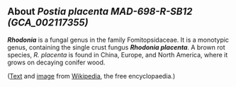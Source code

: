 About *Postia placenta MAD-698-R-SB12 (GCA\_002117355)* 
-------------------------------------------------------



***Rhodonia*** is a fungal genus in the family Fomitopsidaceae. It is a
monotypic genus, containing the single crust fungus ***Rhodonia
placenta***. A brown rot species, *R. placenta* is found in China,
Europe, and North America, where it grows on decaying conifer wood.

([Text](http://en.wikipedia.org/wiki/Rhodonia) and
[image](https://commons.wikimedia.org/wiki/File:Lausanne_03.08.2017_Rhodonia_placenta_(36864134910).jpg)
from [Wikipedia](http://en.wikipedia.org/), the free encyclopaedia.)
